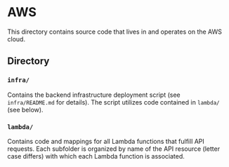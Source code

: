 # AWS
This directory contains source code that lives in and operates on the AWS cloud.


## Directory


### `infra/`
Contains the backend infrastructure deployment script (see `infra/README.md` for details).
The script utilizes code contained in `lambda/` (see below).


### `lambda/`
Contains code and mappings for all Lambda functions that fulfill API requests.
Each subfolder is organized by name of the API resource (letter case differs) with which each Lambda function is associated.
